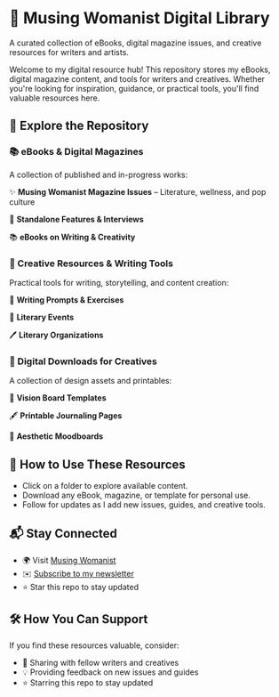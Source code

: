 # 📖 Musing Womanist Digital Library
A curated collection of eBooks, digital magazine issues, and creative resources for writers and artists.

Welcome to my digital resource hub! This repository stores my eBooks, digital magazine content, and tools for writers and creatives. Whether you're looking for inspiration, guidance, or practical tools, you'll find valuable resources here.

## 📌 Explore the Repository

### 📚 eBooks & Digital Magazines
A collection of published and in-progress works:

✨ **Musing Womanist Magazine Issues** – Literature, wellness, and pop culture

📖 **Standalone Features & Interviews**

📚 **eBooks on Writing & Creativity**

### 📂 Creative Resources & Writing Tools
Practical tools for writing, storytelling, and content creation:

📝 **Writing Prompts & Exercises**

📆 **Literary Events**

🖊️ **Literary Organizations**

### 🎨 Digital Downloads for Creatives
A collection of design assets and printables:

🎨 **Vision Board Templates**

🖋️ **Printable Journaling Pages**

📌 **Aesthetic Moodboards**

## 🚀 How to Use These Resources
- Click on a folder to explore available content.
- Download any eBook, magazine, or template for personal use.
- Follow for updates as I add new issues, guides, and creative tools.

## 📬 Stay Connected
- 🌍 Visit [Musing Womanist](https://musingwomanist.com/)
- ✉️ [Subscribe to my newsletter](https://muusingwomanist.substack.com/)
- ⭐ Star this repo to stay updated

## 🛠️ How You Can Support
If you find these resources valuable, consider:
- 📌 Sharing with fellow writers and creatives
- 💡 Providing feedback on new issues and guides
- ⭐ Starring this repo to stay updated
